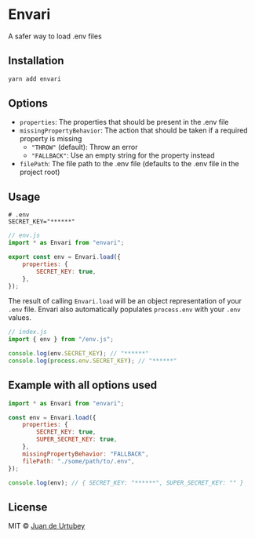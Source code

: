 # Envari

A safer way to load .env files

## Installation

```bash
yarn add envari
```

## Options

-   `properties`: The properties that should be present in the .env file
-   `missingPropertyBehavior`: The action that should be taken if a required property is missing
    -   `"THROW"` (default): Throw an error
    -   `"FALLBACK"`: Use an empty string for the property instead
-   `filePath`: The file path to the .env file (defaults to the .env file in the project root)

## Usage

```shell
# .env
SECRET_KEY="******"
```

```js
// env.js
import * as Envari from "envari";

export const env = Envari.load({
    properties: {
        SECRET_KEY: true,
    },
});
```

The result of calling `Envari.load` will be an object representation of your `.env` file.
Envari also automatically populates `process.env` with your `.env` values.

```js
// index.js
import { env } from "/env.js";

console.log(env.SECRET_KEY); // "******"
console.log(process.env.SECRET_KEY); // "******"
```

## Example with all options used

```js
import * as Envari from "envari";

const env = Envari.load({
    properties: {
        SECRET_KEY: true,
        SUPER_SECRET_KEY: true,
    },
    missingPropertyBehavior: "FALLBACK",
    filePath: "./some/path/to/.env",
});

console.log(env); // { SECRET_KEY: "******", SUPER_SECRET_KEY: "" }
```

## License

MIT © [Juan de Urtubey](https://jdeurt.xyz)
